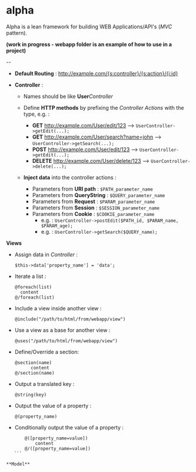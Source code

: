 # alpha 
Alpha is a lean framework for building WEB Applications/API's (*MVC* pattern).

**(work in progress - webapp folder is an example of how to use in a project)**


--

* **Default Routing** : http://example.com/{s:controller}/{s:action}/{i:id}

* **Controller** :
  * Names should be like **User***Controller*
  
  * Define **HTTP methods** by prefixing the *Controller* *Actions* with the type, e.g. :

    * **GET** http://example.com/User/edit/123 --> ```UserController->getEdit(...);```
    * **GET** http://example.com/User/search?name=john --> ```UserController->getSearch(...);```
    * **POST** http://example.com/User/edit/123 --> ```UserController->getEdit(...);```
    * **DELETE** http://example.com/User/delete/123 --> ```UserController->delete(...);```

  * **Inject data** into the controller actions :
  
    * Parameters from **URI path** : ```$PATH_parameter_name```
    * Parameters from **QueryString** : ```$QUERY_parameter_name```
    * Parameters from **Request** : ```$PARAM_parameter_name```
    * Parameters from **Session** : ```$SESSION_parameter_name```
    * Parameters from **Cookie** : ```$COOKIE_parameter_name```
      * e.g. : ```UserController->postEdit($PATH_id, $PARAM_name, $PARAM_age);```
      * e.g. : ```UserController->getSearch($QUERY_name);```

**Views**

  * Assign data in *Controller* :

      ```
      $this->data['property_name'] = 'data';
      ```

  * Iterate a list :

      ```
	@foreach(list)
		content
	@/foreach(list)
      ```
  * Include a view inside another view :

      ```
      @include("/path/to/html/from/webapp/view")
      ```
	
  * Use a view as a base for another view :

      ```
      @uses("/path/to/html/from/webapp/view")
      ```

  * Define/Override a section:

      ```
      @section(name)
            content 
      @/section(name)
      ```
	
  * Output a translated key :

      ```
      @string(key)
      ```
	
  * Output the value of a property :

      ```
      @(property_name)
      ```
	
  * Conditionally output the value of a property :
   ```
	      @([property_name=value])
		      content
	      @/([property_name=value])
      ```
    
**Model**
